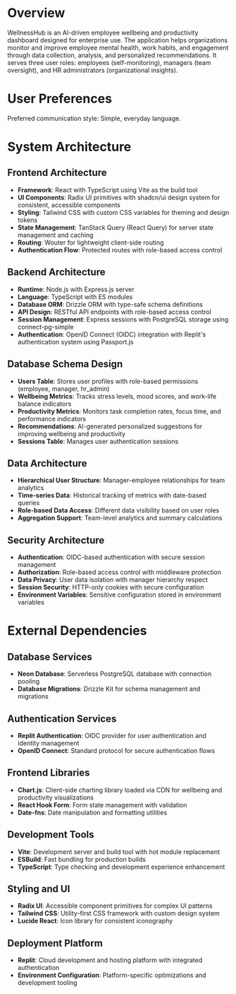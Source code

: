 # Overview

WellnessHub is an AI-driven employee wellbeing and productivity dashboard designed for enterprise use. The application helps organizations monitor and improve employee mental health, work habits, and engagement through data collection, analysis, and personalized recommendations. It serves three user roles: employees (self-monitoring), managers (team oversight), and HR administrators (organizational insights).

# User Preferences

Preferred communication style: Simple, everyday language.

# System Architecture

## Frontend Architecture
- **Framework**: React with TypeScript using Vite as the build tool
- **UI Components**: Radix UI primitives with shadcn/ui design system for consistent, accessible components
- **Styling**: Tailwind CSS with custom CSS variables for theming and design tokens
- **State Management**: TanStack Query (React Query) for server state management and caching
- **Routing**: Wouter for lightweight client-side routing
- **Authentication Flow**: Protected routes with role-based access control

## Backend Architecture
- **Runtime**: Node.js with Express.js server
- **Language**: TypeScript with ES modules
- **Database ORM**: Drizzle ORM with type-safe schema definitions
- **API Design**: RESTful API endpoints with role-based access control
- **Session Management**: Express sessions with PostgreSQL storage using connect-pg-simple
- **Authentication**: OpenID Connect (OIDC) integration with Replit's authentication system using Passport.js

## Database Schema Design
- **Users Table**: Stores user profiles with role-based permissions (employee, manager, hr_admin)
- **Wellbeing Metrics**: Tracks stress levels, mood scores, and work-life balance indicators
- **Productivity Metrics**: Monitors task completion rates, focus time, and performance indicators
- **Recommendations**: AI-generated personalized suggestions for improving wellbeing and productivity
- **Sessions Table**: Manages user authentication sessions

## Data Architecture
- **Hierarchical User Structure**: Manager-employee relationships for team analytics
- **Time-series Data**: Historical tracking of metrics with date-based queries
- **Role-based Data Access**: Different data visibility based on user roles
- **Aggregation Support**: Team-level analytics and summary calculations

## Security Architecture
- **Authentication**: OIDC-based authentication with secure session management
- **Authorization**: Role-based access control with middleware protection
- **Data Privacy**: User data isolation with manager hierarchy respect
- **Session Security**: HTTP-only cookies with secure configuration
- **Environment Variables**: Sensitive configuration stored in environment variables

# External Dependencies

## Database Services
- **Neon Database**: Serverless PostgreSQL database with connection pooling
- **Database Migrations**: Drizzle Kit for schema management and migrations

## Authentication Services
- **Replit Authentication**: OIDC provider for user authentication and identity management
- **OpenID Connect**: Standard protocol for secure authentication flows

## Frontend Libraries
- **Chart.js**: Client-side charting library loaded via CDN for wellbeing and productivity visualizations
- **React Hook Form**: Form state management with validation
- **Date-fns**: Date manipulation and formatting utilities

## Development Tools
- **Vite**: Development server and build tool with hot module replacement
- **ESBuild**: Fast bundling for production builds
- **TypeScript**: Type checking and development experience enhancement

## Styling and UI
- **Radix UI**: Accessible component primitives for complex UI patterns
- **Tailwind CSS**: Utility-first CSS framework with custom design system
- **Lucide React**: Icon library for consistent iconography

## Deployment Platform
- **Replit**: Cloud development and hosting platform with integrated authentication
- **Environment Configuration**: Platform-specific optimizations and development tooling